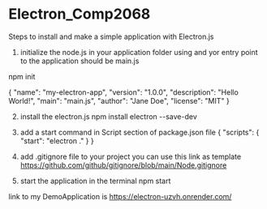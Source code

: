 # Electron_Comp2068
Steps to install and make a simple application with Electron.js

1) initialize the node.js in your application folder using and yor entry point to the application should be main.js 

npm init

{
  "name": "my-electron-app",
  "version": "1.0.0",
  "description": "Hello World!",
  "main": "main.js",
  "author": "Jane Doe",
  "license": "MIT"
}

2) install the electron.js 
npm install electron --save-dev

3) add a start command in Script section of package.json file 
{
  "scripts": {
    "start": "electron ."
  }
}

4) add .gitignore file to your project you can use this link as template 
https://github.com/github/gitignore/blob/main/Node.gitignore

5) start the application in the terminal 
npm start 

link to my DemoApplication is https://electron-uzvh.onrender.com/
